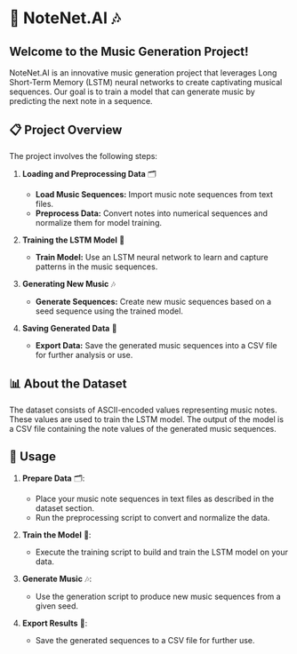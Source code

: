 # 🎵 NoteNet.AI 🎶

## Welcome to the Music Generation Project!

NoteNet.AI is an innovative music generation project that leverages Long Short-Term Memory (LSTM) neural networks to create captivating musical sequences. Our goal is to train a model that can generate music by predicting the next note in a sequence.

## 📋 Project Overview

The project involves the following steps:

1. **Loading and Preprocessing Data** 🗂️
   - **Load Music Sequences:** Import music note sequences from text files.
   - **Preprocess Data:** Convert notes into numerical sequences and normalize them for model training.

2. **Training the LSTM Model** 🧠
   - **Train Model:** Use an LSTM neural network to learn and capture patterns in the music sequences.

3. **Generating New Music** 🎶
   - **Generate Sequences:** Create new music sequences based on a seed sequence using the trained model.

4. **Saving Generated Data** 💾
   - **Export Data:** Save the generated music sequences into a CSV file for further analysis or use.

## 📊 About the Dataset

The dataset consists of ASCII-encoded values representing music notes. These values are used to train the LSTM model. The output of the model is a CSV file containing the note values of the generated music sequences.

## 🔧 Usage

1. **Prepare Data** 🗂️:
   - Place your music note sequences in text files as described in the dataset section.
   - Run the preprocessing script to convert and normalize the data.

2. **Train the Model** 🧠:
   - Execute the training script to build and train the LSTM model on your data.

3. **Generate Music** 🎶:
   - Use the generation script to produce new music sequences from a given seed.

4. **Export Results** 💾:
   - Save the generated sequences to a CSV file for further use.



